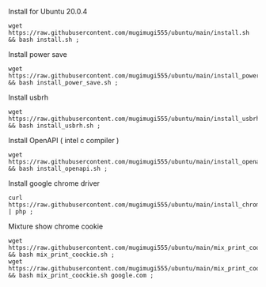 Install for Ubuntu 20.0.4

````
wget https://raw.githubusercontent.com/mugimugi555/ubuntu/main/install.sh && bash install.sh ;
````

Install power save

````
wget https://raw.githubusercontent.com/mugimugi555/ubuntu/main/install_power_save.sh && bash install_power_save.sh ;
````

Install usbrh

````
wget https://raw.githubusercontent.com/mugimugi555/ubuntu/main/install_usbrh.sh && bash install_usbrh.sh ;
````

Install OpenAPI ( intel c compiler )

````
wget https://raw.githubusercontent.com/mugimugi555/ubuntu/main/install_openapi.sh && bash install_openapi.sh ;
````

Install google chrome driver

````
curl https://raw.githubusercontent.com/mugimugi555/ubuntu/main/install_chromedriver.php | php ;
````

Mixture show chrome cookie

````
wget https://raw.githubusercontent.com/mugimugi555/ubuntu/main/mix_print_coockie.sh && bash mix_print_coockie.sh ;
wget https://raw.githubusercontent.com/mugimugi555/ubuntu/main/mix_print_coockie.sh && bash mix_print_coockie.sh google.com ;
````
